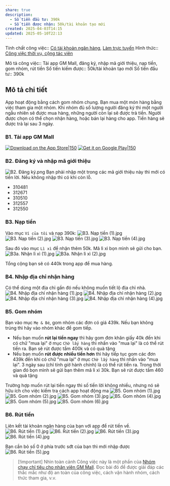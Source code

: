 ```yaml
---
share: true
description:
  - Số tiền đầu tư: 390k
  - Số tiền được nhận: 50k/tài khoản tạo mới
created: 2025-04-03T14:15
updated: 2025-05-10T22:13
---
```

Tính chất công việc:: [Có tài khoản ngân hàng](../../../../1.%20T%C3%ADnh%20ch%E1%BA%A5t%20c%C3%B4ng%20vi%E1%BB%87c/C%C3%B3%20t%C3%A0i%20kho%E1%BA%A3n%20ng%C3%A2n%20h%C3%A0ng.md), [Làm trực tuyến](../../../../1.%20T%C3%ADnh%20ch%E1%BA%A5t%20c%C3%B4ng%20vi%E1%BB%87c/Theo%20t%C3%ADnh%20ch%E1%BA%A5t%20c%C3%B4ng%20vi%E1%BB%87c/L%C3%A0m%20tr%E1%BB%B1c%20tuy%E1%BA%BFn.md)
Hình thức:: [Công việc thời vụ, cộng tác viên](../../index.md)

Mô tả công việc:: Tải app GM Mall, đăng ký, nhập mã giới thiệu, nạp tiền, gom nhóm, rút tiền
Số tiền kiếm được:: 50k/tài khoản tạo mới
Số tiền đầu tư:: 390k

## Mô tả chi tiết
App hoạt động bằng cách gom nhóm chung. Bạn mua một món hàng bằng việc tham gia một nhóm. Khi nhóm đủ số lượng người đăng ký thì một người ngẫu nhiên sẽ được mua hàng, những người còn lại sẽ được trả tiền. Người được chọn có thể chọn nhận hàng, hoặc bán lại hàng cho app. Tiền hàng sẽ được trả lại sau 3 ngày.

### B1. Tải app GM Mall
[![Download on the App Store|150](https://e7.pngegg.com/pngimages/718/1015/png-clipart-app-store-apple-google-play-apple-text-logo-thumbnail.png)](https://apps.apple.com/vn/app/gm-mall/id6475560388) [![Get it on Google Play|150](https://e7.pngegg.com/pngimages/733/638/png-clipart-google-play-text-google-play-android-app-store-google-play-text-logo-thumbnail.png)](https://play.google.com/store/apps/details?id=app.globalmall.vn&hl=vi&pli=1)

### B2. Đăng ký và nhập mã giới thiệu
![B2. Đăng ký.png](../../../../../../assets/attachments/B2.%20%C4%90%C4%83ng%20k%C3%BD.png)
Bạn phải nhập một trong các mã giới thiệu này thì mới có tiền lời. Nếu không nhập thì có khi còn lỗ.
- 310481
- 312671
- 310510
- 312557
- 312550

### B3. Nạp tiền
Vào mục `Ví của tôi` và nạp 390k:
![B3. Nạp tiền (1).jpg](../../../../../../assets/attachments/B3.%20N%E1%BA%A1p%20ti%E1%BB%81n%20(1).jpg)
![B3. Nạp tiền (2).jpg](../../../../../../assets/attachments/B3.%20N%E1%BA%A1p%20ti%E1%BB%81n%20(2).jpg)
![B3. Nạp tiền (3).jpg](../../../../../../assets/attachments/B3.%20N%E1%BA%A1p%20ti%E1%BB%81n%20(3).jpg)
![B3. Nạp tiền (4).jpg](../../../../../../assets/attachments/B3.%20N%E1%BA%A1p%20ti%E1%BB%81n%20(4).jpg)

Sau đó vào mục `Lì xì` để nhận thêm 50k. Mã lì xì bọn mình sẽ gửi cho bạn.
![B3a. Nhận lì xì (1).jpg](../../../../../../assets/attachments/B3a.%20Nh%E1%BA%ADn%20l%C3%AC%20x%C3%AC%20(1).jpg)
![B3a. Nhận lì xì (2).jpg](../../../../../../assets/attachments/B3a.%20Nh%E1%BA%ADn%20l%C3%AC%20x%C3%AC%20(2).jpg)

Tổng cộng bạn sẽ có 440k trong app để mua hàng.

### B4. Nhập địa chỉ nhận hàng 
Có thể dùng một địa chỉ gần đó nếu không muốn tiết lộ địa chỉ nhà. 
![B4. Nhập địa chỉ nhận hàng (1).jpg](../../../../../../assets/attachments/B4.%20Nh%E1%BA%ADp%20%C4%91%E1%BB%8Ba%20ch%E1%BB%89%20nh%E1%BA%ADn%20h%C3%A0ng%20(1).jpg)
![B4. Nhập địa chỉ nhận hàng (2).jpg](../../../../../../assets/attachments/B4.%20Nh%E1%BA%ADp%20%C4%91%E1%BB%8Ba%20ch%E1%BB%89%20nh%E1%BA%ADn%20h%C3%A0ng%20(2).jpg)
![B4. Nhập địa chỉ nhận hàng (3).jpg](../../../../../../assets/attachments/B4.%20Nh%E1%BA%ADp%20%C4%91%E1%BB%8Ba%20ch%E1%BB%89%20nh%E1%BA%ADn%20h%C3%A0ng%20(3).jpg)
![B4. Nhập địa chỉ nhận hàng (4).jpg](../../../../../../assets/attachments/B4.%20Nh%E1%BA%ADp%20%C4%91%E1%BB%8Ba%20ch%E1%BB%89%20nh%E1%BA%ADn%20h%C3%A0ng%20(4).jpg)

### B5. Gom nhóm
Bạn vào mục `Mẹ & Bé`, gom nhóm các đơn có giá 439k. Nếu bạn không trúng thì hãy vào nhóm khác để gom tiếp. 
- Nếu bạn muốn **rút lại tiền ngay** thì hãy gom đơn khăn giấy 40k đến khi có chữ "mua lại" ở mục `Chờ lấy hàng` thì nhấn vào "mua lại" là có thể rút tiền ra. Bạn sẽ rút được tầm 400k và có quà tặng
- Nếu bạn muốn **rút được nhiều tiền hơn** thì hãy tiếp tục gom các đơn 439k đến khi có chữ "mua lại" ở mục `Chờ lấy hàng` thì nhấn vào "mua lại".  3 ngày sau (chỉ tính giờ hành chính) là có thể rút tiền ra. Trong thời gian đó bọn mình sẽ gửi bạn thêm mã lì xì 30k. Bạn sẽ rút được tầm 460 và quà tặng

Trường hợp muốn rút lại tiền ngay thì số tiền lời không nhiều, nhưng nó sẽ hữu ích cho việc kiểm tra cách app hoạt động ma
![B5. Gom nhóm (1).jpg](../../../../../../assets/attachments/B5.%20Gom%20nh%C3%B3m%20(1).jpg)
![B5. Gom nhóm (2).jpg](../../../../../../assets/attachments/B5.%20Gom%20nh%C3%B3m%20(2).jpg)
![B5. Gom nhóm (3).jpg](../../../../../../assets/attachments/B5.%20Gom%20nh%C3%B3m%20(3).jpg)
![B5. Gom nhóm (4).jpg](../../../../../../assets/attachments/B5.%20Gom%20nh%C3%B3m%20(4).jpg)
![B5. Gom nhóm (5).jpg](../../../../../../assets/attachments/B5.%20Gom%20nh%C3%B3m%20(5).jpg)
![B5. Gom nhóm (6).jpg](../../../../../../assets/attachments/B5.%20Gom%20nh%C3%B3m%20(6).jpg)

### B6. Rút tiền
Liên kết tài khoản ngân hàng của bạn với app để rút tiền về.
![B6. Rút tiền (1).jpg](B6.%20R%C3%BAt%20ti%E1%BB%81n%20(1).jpg)
![B6. Rút tiền (2).jpg](B6.%20R%C3%BAt%20ti%E1%BB%81n%20(2).jpg)
![B6. Rút tiền (3).jpg](../../../../../../assets/attachments/B6.%20R%C3%BAt%20ti%E1%BB%81n%20(3).jpg)
![B6. Rút tiền (4).jpg](../../../../../../assets/attachments/B6.%20R%C3%BAt%20ti%E1%BB%81n%20(4).jpg)

Bạn cần bỏ số 0 ở phía trước sđt của bạn thì mới nhập được
![B6. Rút tiền (5).jpg](../../../../../../assets/attachments/B6.%20R%C3%BAt%20ti%E1%BB%81n%20(5).jpg)

> [!important] Nhìn toàn cảnh
> Công việc này là một phần của [Nhóm chạy chỉ tiêu cho nhân viên GM Mall](./index.md). Đọc bài đó để được giải đáp các thắc mắc như độ an toàn của công việc, cách vận hành nhóm, cách thức tham gia, v.v.
